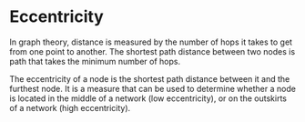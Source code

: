 # Eccentricity

In graph theory, distance is measured by the number of hops it takes to
get from one point to another. The shortest path distance between two
nodes is path that takes the minimum number of hops.

The eccentricity of a node is the shortest path distance between it and
the furthest node. It is a measure that can be used to determine whether
a node is located in the middle of a network (low eccentricity), or on
the outskirts of a network (high eccentricity).
